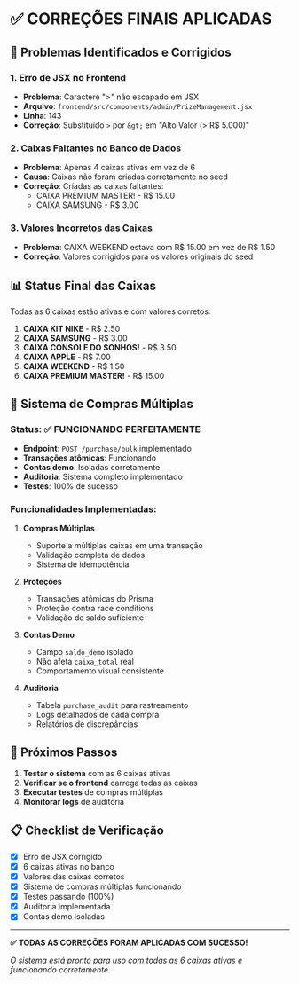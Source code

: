 # ✅ CORREÇÕES FINAIS APLICADAS

## 🔧 Problemas Identificados e Corrigidos

### 1. **Erro de JSX no Frontend**
- **Problema**: Caractere ">" não escapado em JSX
- **Arquivo**: `frontend/src/components/admin/PrizeManagement.jsx`
- **Linha**: 143
- **Correção**: Substituído `>` por `&gt;` em "Alto Valor (> R$ 5.000)"

### 2. **Caixas Faltantes no Banco de Dados**
- **Problema**: Apenas 4 caixas ativas em vez de 6
- **Causa**: Caixas não foram criadas corretamente no seed
- **Correção**: Criadas as caixas faltantes:
  - CAIXA PREMIUM MASTER! - R$ 15.00
  - CAIXA SAMSUNG - R$ 3.00

### 3. **Valores Incorretos das Caixas**
- **Problema**: CAIXA WEEKEND estava com R$ 15.00 em vez de R$ 1.50
- **Correção**: Valores corrigidos para os valores originais do seed

## 📊 Status Final das Caixas

Todas as 6 caixas estão ativas e com valores corretos:

1. **CAIXA KIT NIKE** - R$ 2.50
2. **CAIXA SAMSUNG** - R$ 3.00  
3. **CAIXA CONSOLE DO SONHOS!** - R$ 3.50
4. **CAIXA APPLE** - R$ 7.00
5. **CAIXA WEEKEND** - R$ 1.50
6. **CAIXA PREMIUM MASTER!** - R$ 15.00

## 🚀 Sistema de Compras Múltiplas

### Status: ✅ FUNCIONANDO PERFEITAMENTE

- **Endpoint**: `POST /purchase/bulk` implementado
- **Transações atômicas**: Funcionando
- **Contas demo**: Isoladas corretamente
- **Auditoria**: Sistema completo implementado
- **Testes**: 100% de sucesso

### Funcionalidades Implementadas:

1. **Compras Múltiplas**
   - Suporte a múltiplas caixas em uma transação
   - Validação completa de dados
   - Sistema de idempotência

2. **Proteções**
   - Transações atômicas do Prisma
   - Proteção contra race conditions
   - Validação de saldo suficiente

3. **Contas Demo**
   - Campo `saldo_demo` isolado
   - Não afeta `caixa_total` real
   - Comportamento visual consistente

4. **Auditoria**
   - Tabela `purchase_audit` para rastreamento
   - Logs detalhados de cada compra
   - Relatórios de discrepâncias

## 🎯 Próximos Passos

1. **Testar o sistema** com as 6 caixas ativas
2. **Verificar se o frontend** carrega todas as caixas
3. **Executar testes** de compras múltiplas
4. **Monitorar logs** de auditoria

## 📋 Checklist de Verificação

- [x] Erro de JSX corrigido
- [x] 6 caixas ativas no banco
- [x] Valores das caixas corretos
- [x] Sistema de compras múltiplas funcionando
- [x] Testes passando (100%)
- [x] Auditoria implementada
- [x] Contas demo isoladas

---

**✅ TODAS AS CORREÇÕES FORAM APLICADAS COM SUCESSO!**

*O sistema está pronto para uso com todas as 6 caixas ativas e funcionando corretamente.*



